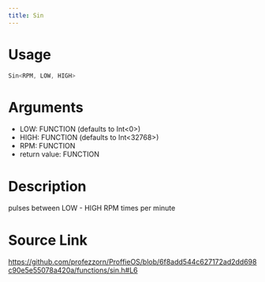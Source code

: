 ```yaml
---
title: Sin
---
```


# Usage
```cpp
Sin<RPM, LOW, HIGH>
```

# Arguments
 * LOW: FUNCTION (defaults to Int<0>)
 * HIGH: FUNCTION (defaults to Int<32768>)
 * RPM: FUNCTION
 * return value: FUNCTION

# Description
pulses between LOW - HIGH RPM times per minute

# Source Link
https://github.com/profezzorn/ProffieOS/blob/6f8add544c627172ad2dd698c90e5e55078a420a/functions/sin.h#L6
